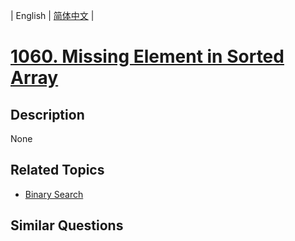 
| English | [简体中文](README.md) |

# [1060. Missing Element in Sorted Array](https://leetcode-cn.com/problems/missing-element-in-sorted-array/)

## Description

None

## Related Topics

- [Binary Search](https://leetcode-cn.com/tag/binary-search)

## Similar Questions


